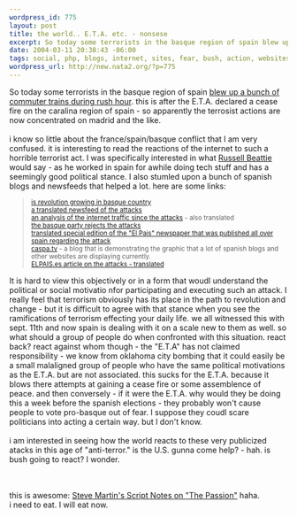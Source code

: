 ```yaml
--- 
wordpress_id: 775
layout: post
title: the world.. E.T.A. etc. - nonsese
excerpt: So today some terrorists in the basque region of spain blew up a bunch of commuter trains during rush hour. this is after the E.T.A. declared a cease fire on the caralina region of spain - so apparently the terrosist actions are now concentrated on madrid and the like. i know so little about the fran...
date: 2004-03-11 20:38:43 -06:00
tags: social, php, blogs, internet, sites, fear, bush, action, websites, source, aim, dad, terrorism, politic, google
wordpress_url: http://new.nata2.org/?p=775
---
```

So today some terrorists in the basque region of spain <a href="http://www.nytimes.com/2004/03/11/international/europe/11CND-TRAI.html?hp">blew up a bunch of commuter trains during rush hour</a>. this is after the E.T.A. declared a cease fire on the caralina region of spain - so apparently the terrosist actions are now concentrated on madrid and the like. <br/><br/>i know so little about the france/spain/basque conflict that I am very confused. it is interesting to read the reactions of the internet to such a horrible terrorist act. I was specifically interested in what <a href="http://www.russellbeattie.com/notebook/1006663.html">Russell Beattie </a> would say - as he worked in spain for awhile doing tech stuff and has a seemingly good political stance. I also stumled upon a bunch of spanish blogs and newsfeeds that helped a lot. here are some links: <blockquote><small>
<a href="http://www.basque-red.net/eng/revoleng/revoleng.htm">is revolution growing in basque country</a><br/>
<a href="http://translate.google.com/translate?sourceid=navclient&hl=en&u=http%3A%2F%2Fwww%2Eecuaderno%2Ecom%2Farchives%2F000222%2Ephp">a translated newsfeed of the attacks</a><br/>
<a href="http://translate.google.com/translate?sourceid=navclient&hl=en&u=http%3A%2F%2Fwww%2Eelmundo%2Ees%2Fnavegante%2F2004%2F03%2F11%2Fesociedad%2F1079005067%2Ehtml">an analysis of the internet traffic since the attacks</a> - also translated<br/><a href="http://www.alertnet.org/thenews/newsdesk/L11498669.htm">the basque party rejects the attacks</a><br/><a href="http://translate.google.com/translate?sourceid=navclient&hl=en&u=http%3A%2F%2Fwww%2Eelpais%2Ees%2Fcomunes%2F2004%2Fmadrid%2Fespecial%2Ehtml">translated special edition of the "El Pais" newspaper that was published all over spain regarding the attack</a><br/>
<a href="http://translate.google.com/translate?sourceid=navclient&hl=en&u=http%3A%2F%2Fcaspa%2Etv%2F">caspa.tv</a> - a blog that is demonstrating the graphic that a lot of spanish blogs and other websites are displaying currently. <br/>
<a href="http://translate.google.com/translate?sourceid=navclient&hl=en&u=http%3A%2F%2Fwww%2Eelpais%2Ees%2F">ELPAIS.es article on the attacks - translated</a>

</small></blockquote>It is hard to view this objectively or in a form that woudl understand the political or social motivatio nfor participating and executing such an attack. I really feel that terrorism obviously has its place in the path to revolution and change - but it is difficult to agree with that stance when you see the ramifications of terrorism effecting your daily life. we all witnessed this with sept. 11th and now spain is dealing with it on a scale new to them as well. so what should a group of people do when confronted with this situation. react back? react against whom though - the "E.T.A" has not claimed responsibility - we know from oklahoma city bombing that it could easily be a small malaligned group of people who have the same political motivations as the E.T.A. but are not associated. this sucks for the E.T.A. because it blows there attempts at gaining a cease fire or some assemblence of peace. and then conversely - if it were the E.T.A. why would they be doing this a week before the spanish elections - they probably won't cause people to vote pro-basque out of fear. I suppose they coudl scare politicians into acting a certain way. but I don't know. <br/><br/>i am interested in seeing how the world reacts to these very publicized atacks in this age of "anti-terror."  is the U.S. gunna come help? - hah. is bush going to react? I wonder.

<br/><br/>
this is awesome: <a href="http://lawgeek.typepad.com/lawgeek/2004/03/steve_martins_s.html">Steve Martin's Script Notes on "The Passion"</a> haha.<br/>i need to eat. I will eat now. 
